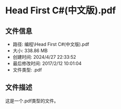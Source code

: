 ﻿# Head First C#(中文版).pdf

## 文件信息
- 路径: 编程\Head First C#(中文版).pdf
- 大小: 338.86 MB
- 创建时间: 2024/4/27 22:33:52
- 最后修改时间: 2017/2/12 10:01:04
- 文件类型: .pdf

## 文件描述
这是一个.pdf类型的文件。

